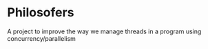 # Philosofers
A project to improve the way we manage threads in a program using concurrency/parallelism

